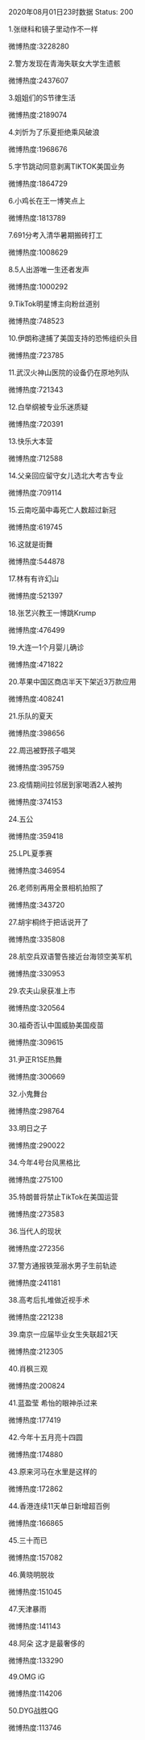 2020年08月01日23时数据
Status: 200

1.张继科和镜子里动作不一样

微博热度:3228280

2.警方发现在青海失联女大学生遗骸

微博热度:2437607

3.姐姐们的S节律生活

微博热度:2189074

4.刘忻为了乐夏拒绝乘风破浪

微博热度:1968676

5.字节跳动同意剥离TIKTOK美国业务

微博热度:1864729

6.小鸡长在王一博笑点上

微博热度:1813789

7.691分考入清华暑期搬砖打工

微博热度:1008629

8.5人出游唯一生还者发声

微博热度:1000292

9.TikTok明星博主向粉丝道别

微博热度:748523

10.伊朗称逮捕了美国支持的恐怖组织头目

微博热度:723785

11.武汉火神山医院的设备仍在原地列队

微博热度:721343

12.白举纲被专业乐迷质疑

微博热度:720391

13.快乐大本营

微博热度:712588

14.父亲回应留守女儿选北大考古专业

微博热度:709114

15.云南吃菌中毒死亡人数超过新冠

微博热度:619745

16.这就是街舞

微博热度:544878

17.林有有许幻山

微博热度:521397

18.张艺兴教王一博跳Krump

微博热度:476499

19.大连一1个月婴儿确诊

微博热度:471822

20.苹果中国区商店半天下架近3万款应用

微博热度:408241

21.乐队的夏天

微博热度:398656

22.周迅被野孩子唱哭

微博热度:395759

23.疫情期间拉邻居到家喝酒2人被拘

微博热度:374153

24.五公

微博热度:359418

25.LPL夏季赛

微博热度:346954

26.老师别再用全景相机拍照了

微博热度:343720

27.胡宇桐终于把话说开了

微博热度:335808

28.航空兵双语警告接近台海领空美军机

微博热度:330953

29.农夫山泉获准上市

微博热度:320564

30.福奇否认中国威胁美国疫苗

微博热度:309615

31.尹正R1SE热舞

微博热度:300669

32.小鬼舞台

微博热度:298764

33.明日之子

微博热度:290022

34.今年4号台风黑格比

微博热度:275100

35.特朗普将禁止TikTok在美国运营

微博热度:273583

36.当代人的现状

微博热度:272356

37.警方通报铁笼溺水男子生前轨迹

微博热度:241181

38.高考后扎堆做近视手术

微博热度:221238

39.南京一应届毕业女生失联超21天

微博热度:212305

40.肖枫三观

微博热度:200824

41.蓝盈莹 希怡的眼神杀过来

微博热度:177419

42.今年十五月亮十四圆

微博热度:174880

43.原来河马在水里是这样的

微博热度:172862

44.香港连续11天单日新增超百例

微博热度:166865

45.三十而已

微博热度:157082

46.黄晓明脱妆

微博热度:151045

47.天津暴雨

微博热度:141143

48.阿朵 这才是最奢侈的

微博热度:133290

49.OMG iG

微博热度:114206

50.DYG战胜QG

微博热度:113746

